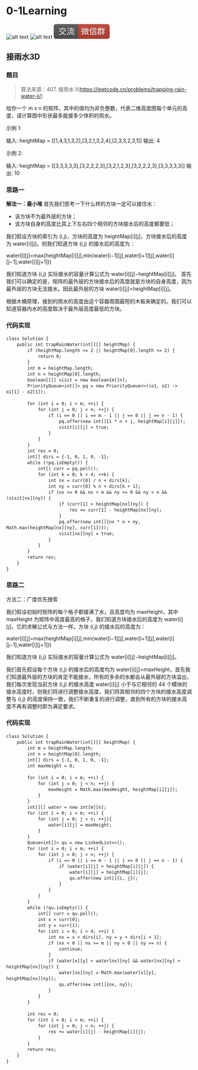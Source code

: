 # 0-1Learning

![alt text](../../static/common/svg/luoxiaosheng.svg "公众号")
![alt text](../../static/common/svg/luoxiaosheng_learning.svg "学习")
![alt text](../../static/common/svg/luoxiaosheng_wechat.svg "微信")


## 接雨水3D

### 题目
> 算法来源：407. 接雨水 II(https://leetcode.cn/problems/trapping-rain-water-ii/)

给你一个 m x n 的矩阵，其中的值均为非负整数，代表二维高度图每个单元的高度，请计算图中形状最多能接多少体积的雨水。

示例 1:

输入: heightMap = [[1,4,3,1,3,2],[3,2,1,3,2,4],[2,3,3,2,3,1]]
输出: 4 

示例 2:

输入: heightMap = [[3,3,3,3,3],[3,2,2,2,3],[3,2,1,2,3],[3,2,2,2,3],[3,3,3,3,3]]
输出: 10


### 思路一
**解法一：最小堆**
首先我们思考一下什么样的方块一定可以接住水：

- 该方块不为最外层的方块；
- 该方块自身的高度比其上下左右四个相邻的方块接水后的高度都要低；

我们假设方块的索引为 (i,j)，方块的高度为 heightMap[i][j]，方块接水后的高度为 water[i][j]。则我们知道方块 (i,j) 的接水后的高度为：

water[i][j]=max(heightMap[i][j],min(water[i−1][j],water[i+1][j],water[i][j−1],water[i][j+1]))

我们知道方块 (i,j) 实际接水的容量计算公式为 water[i][j]−heightMap[i][j]。
首先我们可以确定的是，矩阵的最外层的方块接水后的高度就是方块的自身高度，因为最外层的方块无法接水，因此最外层的方块 water[i][j]=heightMap[i][j]。

根据木桶原理，接到的雨水的高度由这个容器周围最短的木板来确定的。我们可以知道容器内水的高度取决于最外层高度最低的方块。

### 代码实现
```
class Solution {
    public int trapRainWater(int[][] heightMap) {
        if (heightMap.length <= 2 || heightMap[0].length <= 2) {
            return 0;
        }
        int m = heightMap.length;
        int n = heightMap[0].length;
        boolean[][] visit = new boolean[m][n];
        PriorityQueue<int[]> pq = new PriorityQueue<>((o1, o2) -> o1[1] - o2[1]);

        for (int i = 0; i < m; ++i) {
            for (int j = 0; j < n; ++j) {
                if (i == 0 || i == m - 1 || j == 0 || j == n - 1) {
                    pq.offer(new int[]{i * n + j, heightMap[i][j]});
                    visit[i][j] = true;
                }
            }
        }
        int res = 0;
        int[] dirs = {-1, 0, 1, 0, -1};
        while (!pq.isEmpty()) {
            int[] curr = pq.poll();
            for (int k = 0; k < 4; ++k) {
                int nx = curr[0] / n + dirs[k];
                int ny = curr[0] % n + dirs[k + 1];
                if (nx >= 0 && nx < m && ny >= 0 && ny < n && !visit[nx][ny]) {
                    if (curr[1] > heightMap[nx][ny]) {
                        res += curr[1] - heightMap[nx][ny];
                    }
                    pq.offer(new int[]{nx * n + ny, Math.max(heightMap[nx][ny], curr[1])});
                    visit[nx][ny] = true;
                }
            }
        }
        return res;
    }
}
```

### 思路二
方法二：广度优先搜索

我们假设初始时矩阵的每个格子都接满了水，且高度均为 maxHeight，其中 maxHeight 为矩阵中高度最高的格子。我们知道方块接水后的高度为 water[i][j]，它的求解公式与方法一样。方块 (i,j) 的接水后的高度为：

water[i][j]=max(heightMap[i][j],min(water[i−1][j],water[i+1][j],water[i][j−1],water[i][j+1]))

我们知道方块 (i,j) 实际接水的容量计算公式为 water[i][j]−heightMap[i][j]。

我们首先假设每个方块 (i,j) 的接水后的高度均为 water[i][j]=maxHeight，首先我们知道最外层的方块的肯定不能接水，所有的多余的水都会从最外层的方块溢出，我们每次发现当前方块 (i,j) 的接水高度 water[i][j] 小于与它相邻的 44 个模块的接水高度时，则我们将进行调整接水高度，我们将其相邻的四个方块的接水高度调整与 (i,j) 的高度保持一致，我们不断重复的进行调整，直到所有的方块的接水高度不再有调整时即为满足要求。

### 代码实现
```
class Solution {
    public int trapRainWater(int[][] heightMap) {
        int m = heightMap.length;
        int n = heightMap[0].length;
        int[] dirs = {-1, 0, 1, 0, -1};
        int maxHeight = 0;
        
        for (int i = 0; i < m; ++i) {
            for (int j = 0; j < n; ++j) {
                maxHeight = Math.max(maxHeight, heightMap[i][j]);
            }
        }
        int[][] water = new int[m][n];
        for (int i = 0; i < m; ++i) {
            for (int j = 0; j < n; ++j){
                water[i][j] = maxHeight;      
            }
        }  
        Queue<int[]> qu = new LinkedList<>();
        for (int i = 0; i < m; ++i) {
            for (int j = 0; j < n; ++j) {
                if (i == 0 || i == m - 1 || j == 0 || j == n - 1) {
                    if (water[i][j] > heightMap[i][j]) {
                        water[i][j] = heightMap[i][j];
                        qu.offer(new int[]{i, j});
                    }
                }
            }
        } 
        while (!qu.isEmpty()) {
            int[] curr = qu.poll();
            int x = curr[0];
            int y = curr[1];
            for (int i = 0; i < 4; ++i) {
                int nx = x + dirs[i], ny = y + dirs[i + 1];
                if (nx < 0 || nx >= m || ny < 0 || ny >= n) {
                    continue;
                }
                if (water[x][y] < water[nx][ny] && water[nx][ny] > heightMap[nx][ny]) {
                    water[nx][ny] = Math.max(water[x][y], heightMap[nx][ny]);
                    qu.offer(new int[]{nx, ny});
                }
            }
        }

        int res = 0;
        for (int i = 0; i < m; ++i) {
            for (int j = 0; j < n; ++j) {
                res += water[i][j] - heightMap[i][j];
            }
        }
        return res;
    }
}
```


